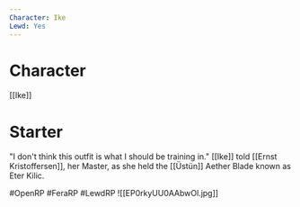 ```yaml
---
Character: Ike
Lewd: Yes
---
```

# Character
[[Ike]]

# Starter
"I don't think this outfit is what I should be training in." [[Ike]] told [[Ernst Kristoffersen]], her Master, as she held the [[Üstün]] Aether Blade known as Eter Kilic.

#OpenRP #FeraRP #LewdRP
![[EP0rkyUU0AAbwOl.jpg]]
